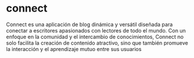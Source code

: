 # connect
Connect es una aplicación de blog dinámica y versátil diseñada para conectar a escritores apasionados con lectores de todo el mundo. Con un enfoque en la comunidad y el intercambio de conocimientos, Connect no solo facilita la creación de contenido atractivo, sino que también promueve la interacción y el aprendizaje mutuo entre sus usuarios
